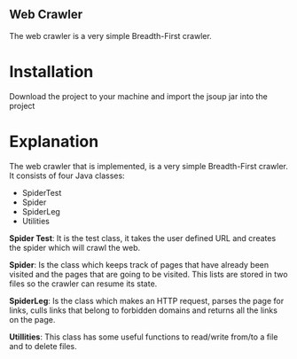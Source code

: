 ## Web Crawler 
The web crawler is a very simple Breadth-First crawler.

# Installation
Download the project to your machine and import the jsoup jar into the project

# Explanation
The web crawler that is implemented, is a very simple Breadth-First crawler. It consists of four Java classes:
 - SpiderTest
 - Spider
 - SpiderLeg
 - Utilities
 
**Spider Test**: It is the test class, it takes the user defined URL and creates the spider which will crawl the web.

**Spider**: Is the class which keeps track of pages that have already been visited and the pages that are going to be visited. This lists are stored in two files so the crawler can resume its state.

**SpiderLeg**: Is the class which makes an HTTP request, parses the page for links, culls links that belong to forbidden domains and returns all the links on the page. 

**Utillities**: This class has some useful functions to read/write from/to a file and to delete files.
